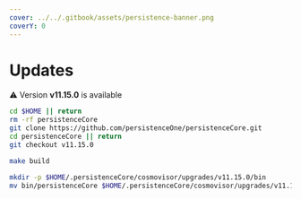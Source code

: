 ```yaml
---
cover: ../../.gitbook/assets/persistence-banner.png
coverY: 0
---
```


# Updates

⚠️ Version **v11.15.0** is available

```bash
cd $HOME || return
rm -rf persistenceCore
git clone https://github.com/persistenceOne/persistenceCore.git
cd persistenceCore || return
git checkout v11.15.0

make build

mkdir -p $HOME/.persistenceCore/cosmovisor/upgrades/v11.15.0/bin
mv bin/persistenceCore $HOME/.persistenceCore/cosmovisor/upgrades/v11.15.0/bin/
```
